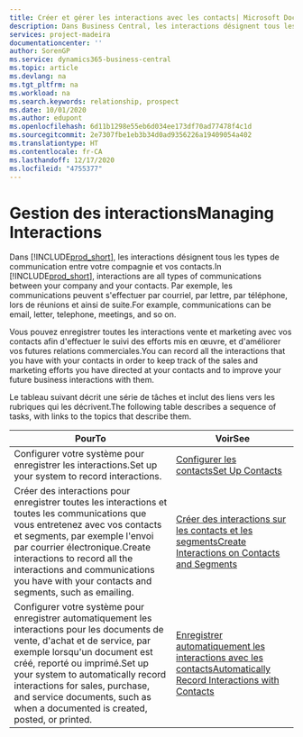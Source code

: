 ```yaml
---
title: Créer et gérer les interactions avec les contacts| Microsoft Docs
description: Dans Business Central, les interactions désignent tous les types de communication entre votre compagnie et vos contacts. Par exemple, les communications peuvent s'effectuer par courriel, par lettre, par téléphone, lors de réunions et ainsi de suite.
services: project-madeira
documentationcenter: ''
author: SorenGP
ms.service: dynamics365-business-central
ms.topic: article
ms.devlang: na
ms.tgt_pltfrm: na
ms.workload: na
ms.search.keywords: relationship, prospect
ms.date: 10/01/2020
ms.author: edupont
ms.openlocfilehash: 6d11b1298e55eb6d034ee173df70ad77478f4c1d
ms.sourcegitcommit: 2e7307fbe1eb3b34d0ad9356226a19409054a402
ms.translationtype: HT
ms.contentlocale: fr-CA
ms.lasthandoff: 12/17/2020
ms.locfileid: "4755377"
---
```

# <a name="managing-interactions"></a><span data-ttu-id="bd39b-104">Gestion des interactions</span><span class="sxs-lookup"><span data-stu-id="bd39b-104">Managing Interactions</span></span>
<span data-ttu-id="bd39b-105">Dans [!INCLUDE[prod_short](includes/prod_short.md)], les interactions désignent tous les types de communication entre votre compagnie et vos contacts.</span><span class="sxs-lookup"><span data-stu-id="bd39b-105">In [!INCLUDE[prod_short](includes/prod_short.md)], interactions are all types of communications between your company and your contacts.</span></span> <span data-ttu-id="bd39b-106">Par exemple, les communications peuvent s'effectuer par courriel, par lettre, par téléphone, lors de réunions et ainsi de suite.</span><span class="sxs-lookup"><span data-stu-id="bd39b-106">For example, communications can be email, letter, telephone, meetings, and so on.</span></span>

<span data-ttu-id="bd39b-107">Vous pouvez enregistrer toutes les interactions vente et marketing avec vos contacts afin d'effectuer le suivi des efforts mis en œuvre, et d'améliorer vos futures relations commerciales.</span><span class="sxs-lookup"><span data-stu-id="bd39b-107">You can record all the interactions that you have with your contacts in order to keep track of the sales and marketing efforts you have directed at your contacts and to improve your future business interactions with them.</span></span>

<span data-ttu-id="bd39b-108">Le tableau suivant décrit une série de tâches et inclut des liens vers les rubriques qui les décrivent.</span><span class="sxs-lookup"><span data-stu-id="bd39b-108">The following table describes a sequence of tasks, with links to the topics that describe them.</span></span>

| <span data-ttu-id="bd39b-109">Pour</span><span class="sxs-lookup"><span data-stu-id="bd39b-109">To</span></span> | <span data-ttu-id="bd39b-110">Voir</span><span class="sxs-lookup"><span data-stu-id="bd39b-110">See</span></span> |
| --- | --- |
| <span data-ttu-id="bd39b-111">Configurer votre système pour enregistrer les interactions.</span><span class="sxs-lookup"><span data-stu-id="bd39b-111">Set up your system to record interactions.</span></span> |[<span data-ttu-id="bd39b-112">Configurer les contacts</span><span class="sxs-lookup"><span data-stu-id="bd39b-112">Set Up Contacts</span></span>](marketing-setup-contacts.md) |
|<span data-ttu-id="bd39b-113">Créer des interactions pour enregistrer toutes les interactions et toutes les communications que vous entretenez avec vos contacts et segments, par exemple l'envoi par courrier électronique.</span><span class="sxs-lookup"><span data-stu-id="bd39b-113">Create interactions to record all the interactions and communications you have with your contacts and segments, such as emailing.</span></span>|[<span data-ttu-id="bd39b-114">Créer des interactions sur les contacts et les segments</span><span class="sxs-lookup"><span data-stu-id="bd39b-114">Create Interactions on Contacts and Segments</span></span>](marketing-how-create-interactions.md)|
|<span data-ttu-id="bd39b-115">Configurer votre système pour enregistrer automatiquement les interactions pour les documents de vente, d'achat et de service, par exemple lorsqu'un document est créé, reporté ou imprimé.</span><span class="sxs-lookup"><span data-stu-id="bd39b-115">Set up your system to automatically record interactions for sales, purchase, and service documents, such as when a documented is created, posted, or printed.</span></span>|[<span data-ttu-id="bd39b-116">Enregistrer automatiquement les interactions avec les contacts</span><span class="sxs-lookup"><span data-stu-id="bd39b-116">Automatically Record Interactions with Contacts</span></span>](marketing-auto-record-interactions.md)|
